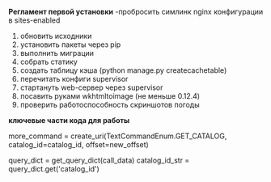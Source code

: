 
	
**Регламент первой установки**
-пробросить симлинк nginx конфигурации в sites-enabled




1) обновить исходники
2) установить пакеты через pip
3) выполнить миграции
4) собрать статику
5) создать таблицу кэша (python manage.py createcachetable)
6) перечитать конфиги supervisor
7) стартануть web-сервер через supervisor
8) посавить руками wkhtmltoimage (не меньше 0.12.4)
9) проверить работоспособность скриншотов погоды 



**ключевые части кода для работы**

more_command = create_uri(TextCommandEnum.GET_CATALOG, catalog_id=catalog_id, offset=new_offset)

query_dict = get_query_dict(call_data)
catalog_id_str = query_dict.get('catalog_id')



